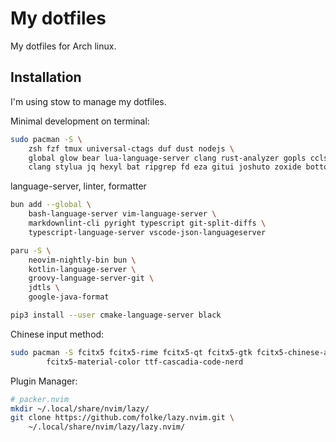 # My dotfiles

My dotfiles for Arch linux.

## Installation

I'm using stow to manage my dotfiles.

Minimal development on terminal:

```bash
sudo pacman -S \
    zsh fzf tmux universal-ctags duf dust nodejs \
    global glow bear lua-language-server clang rust-analyzer gopls ccls \
    clang stylua jq hexyl bat ripgrep fd eza gitui joshuto zoxide bottom \
```

language-server, linter, formatter

```bash
bun add --global \
    bash-language-server vim-language-server \
    markdownlint-cli pyright typescript git-split-diffs \
    typescript-language-server vscode-json-languageserver

paru -S \
    neovim-nightly-bin bun \
    kotlin-language-server \
    groovy-language-server-git \
    jdtls \
    google-java-format

pip3 install --user cmake-language-server black
```

Chinese input method:

```bash
sudo pacman -S fcitx5 fcitx5-rime fcitx5-qt fcitx5-gtk fcitx5-chinese-addons \
        fcitx5-material-color ttf-cascadia-code-nerd
```

Plugin Manager:

```bash
# packer.nvim
mkdir ~/.local/share/nvim/lazy/
git clone https://github.com/folke/lazy.nvim.git \
    ~/.local/share/nvim/lazy/lazy.nvim/
```
